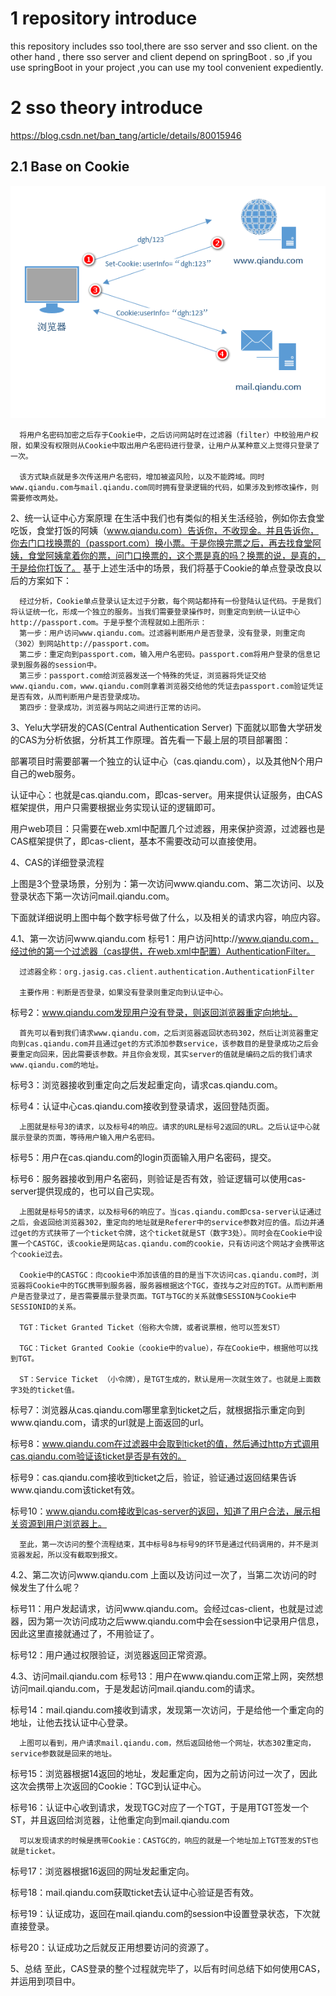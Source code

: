 # 1 repository introduce
this repository includes sso tool,there are sso server and sso client. on the other hand , there sso server and client depend on springBoot . so ,if you use springBoot in your project ,you can use my tool convenient expediently. <br/>

# 2 sso theory introduce
https://blog.csdn.net/ban_tang/article/details/80015946

## 2.1 Base on Cookie
![](images/sso1.png)

      将用户名密码加密之后存于Cookie中，之后访问网站时在过滤器（filter）中校验用户权限，如果没有权限则从Cookie中取出用户名密码进行登录，让用户从某种意义上觉得只登录了一次。

      该方式缺点就是多次传送用户名密码，增加被盗风险，以及不能跨域。同时www.qiandu.com与mail.qiandu.com同时拥有登录逻辑的代码，如果涉及到修改操作，则需要修改两处。

 

2、统一认证中心方案原理
      在生活中我们也有类似的相关生活经验，例如你去食堂吃饭，食堂打饭的阿姨（www.qiandu.com）告诉你，不收现金。并且告诉你，你去门口找换票的（passport.com）换小票。于是你换完票之后，再去找食堂阿姨，食堂阿姨拿着你的票，问门口换票的，这个票是真的吗？换票的说，是真的，于是给你打饭了。
      基于上述生活中的场景，我们将基于Cookie的单点登录改良以后的方案如下：
      
      经过分析，Cookie单点登录认证太过于分散，每个网站都持有一份登陆认证代码。于是我们将认证统一化，形成一个独立的服务。当我们需要登录操作时，则重定向到统一认证中心http://passport.com。于是乎整个流程就如上图所示：
      第一步：用户访问www.qiandu.com。过滤器判断用户是否登录，没有登录，则重定向（302）到网站http://passport.com。
      第二步：重定向到passport.com，输入用户名密码。passport.com将用户登录的信息记录到服务器的session中。
      第三步：passport.com给浏览器发送一个特殊的凭证，浏览器将凭证交给www.qiandu.com，www.qiandu.com则拿着浏览器交给他的凭证去passport.com验证凭证是否有效，从而判断用户是否登录成功。
      第四步：登录成功，浏览器与网站之间进行正常的访问。

 

3、Yelu大学研发的CAS(Central Authentication Server)
下面就以耶鲁大学研发的CAS为分析依据，分析其工作原理。首先看一下最上层的项目部署图：

      

部署项目时需要部署一个独立的认证中心（cas.qiandu.com），以及其他N个用户自己的web服务。

认证中心：也就是cas.qiandu.com，即cas-server。用来提供认证服务，由CAS框架提供，用户只需要根据业务实现认证的逻辑即可。

用户web项目：只需要在web.xml中配置几个过滤器，用来保护资源，过滤器也是CAS框架提供了，即cas-client，基本不需要改动可以直接使用。

 

4、CAS的详细登录流程


上图是3个登录场景，分别为：第一次访问www.qiandu.com、第二次访问、以及登录状态下第一次访问mail.qiandu.com。

下面就详细说明上图中每个数字标号做了什么，以及相关的请求内容，响应内容。

 

4.1、第一次访问www.qiandu.com
标号1：用户访问http://www.qiandu.com，经过他的第一个过滤器（cas提供，在web.xml中配置）AuthenticationFilter。

      过滤器全称：org.jasig.cas.client.authentication.AuthenticationFilter

      主要作用：判断是否登录，如果没有登录则重定向到认证中心。

标号2：www.qiandu.com发现用户没有登录，则返回浏览器重定向地址。

      

      首先可以看到我们请求www.qiandu.com，之后浏览器返回状态码302，然后让浏览器重定向到cas.qiandu.com并且通过get的方式添加参数service，该参数目的是登录成功之后会要重定向回来，因此需要该参数。并且你会发现，其实server的值就是编码之后的我们请求www.qiandu.com的地址。

标号3：浏览器接收到重定向之后发起重定向，请求cas.qiandu.com。

标号4：认证中心cas.qiandu.com接收到登录请求，返回登陆页面。

      

      上图就是标号3的请求，以及标号4的响应。请求的URL是标号2返回的URL。之后认证中心就展示登录的页面，等待用户输入用户名密码。

标号5：用户在cas.qiandu.com的login页面输入用户名密码，提交。

标号6：服务器接收到用户名密码，则验证是否有效，验证逻辑可以使用cas-server提供现成的，也可以自己实现。

      

      上图就是标号5的请求，以及标号6的响应了。当cas.qiandu.com即csa-server认证通过之后，会返回给浏览器302，重定向的地址就是Referer中的service参数对应的值。后边并通过get的方式挟带了一个ticket令牌，这个ticket就是ST（数字3处）。同时会在Cookie中设置一个CASTGC，该cookie是网站cas.qiandu.com的cookie，只有访问这个网站才会携带这个cookie过去。

      Cookie中的CASTGC：向cookie中添加该值的目的是当下次访问cas.qiandu.com时，浏览器将Cookie中的TGC携带到服务器，服务器根据这个TGC，查找与之对应的TGT。从而判断用户是否登录过了，是否需要展示登录页面。TGT与TGC的关系就像SESSION与Cookie中SESSIONID的关系。

      TGT：Ticket Granted Ticket（俗称大令牌，或者说票根，他可以签发ST）

      TGC：Ticket Granted Cookie（cookie中的value），存在Cookie中，根据他可以找到TGT。

      ST：Service Ticket （小令牌），是TGT生成的，默认是用一次就生效了。也就是上面数字3处的ticket值。

标号7：浏览器从cas.qiandu.com哪里拿到ticket之后，就根据指示重定向到www.qiandu.com，请求的url就是上面返回的url。

      

标号8：www.qiandu.com在过滤器中会取到ticket的值，然后通过http方式调用cas.qiandu.com验证该ticket是否是有效的。

标号9：cas.qiandu.com接收到ticket之后，验证，验证通过返回结果告诉www.qiandu.com该ticket有效。

标号10：www.qiandu.com接收到cas-server的返回，知道了用户合法，展示相关资源到用户浏览器上。

      

      至此，第一次访问的整个流程结束，其中标号8与标号9的环节是通过代码调用的，并不是浏览器发起，所以没有截取到报文。

 

4.2、第二次访问www.qiandu.com
上面以及访问过一次了，当第二次访问的时候发生了什么呢？

标号11：用户发起请求，访问www.qiandu.com。会经过cas-client，也就是过滤器，因为第一次访问成功之后www.qiandu.com中会在session中记录用户信息，因此这里直接就通过了，不用验证了。

标号12：用户通过权限验证，浏览器返回正常资源。

 

4.3、访问mail.qiandu.com
标号13：用户在www.qiandu.com正常上网，突然想访问mail.qiandu.com，于是发起访问mail.qiandu.com的请求。

标号14：mail.qiandu.com接收到请求，发现第一次访问，于是给他一个重定向的地址，让他去找认证中心登录。

      

      上图可以看到，用户请求mail.qiandu.com，然后返回给他一个网址，状态302重定向，service参数就是回来的地址。

标号15：浏览器根据14返回的地址，发起重定向，因为之前访问过一次了，因此这次会携带上次返回的Cookie：TGC到认证中心。

标号16：认证中心收到请求，发现TGC对应了一个TGT，于是用TGT签发一个ST，并且返回给浏览器，让他重定向到mail.qiandu.com

      

      可以发现请求的时候是携带Cookie：CASTGC的，响应的就是一个地址加上TGT签发的ST也就是ticket。

标号17：浏览器根据16返回的网址发起重定向。

标号18：mail.qiandu.com获取ticket去认证中心验证是否有效。

标号19：认证成功，返回在mail.qiandu.com的session中设置登录状态，下次就直接登录。

标号20：认证成功之后就反正用想要访问的资源了。

      

 

5、总结
      至此，CAS登录的整个过程就完毕了，以后有时间总结下如何使用CAS，并运用到项目中。
